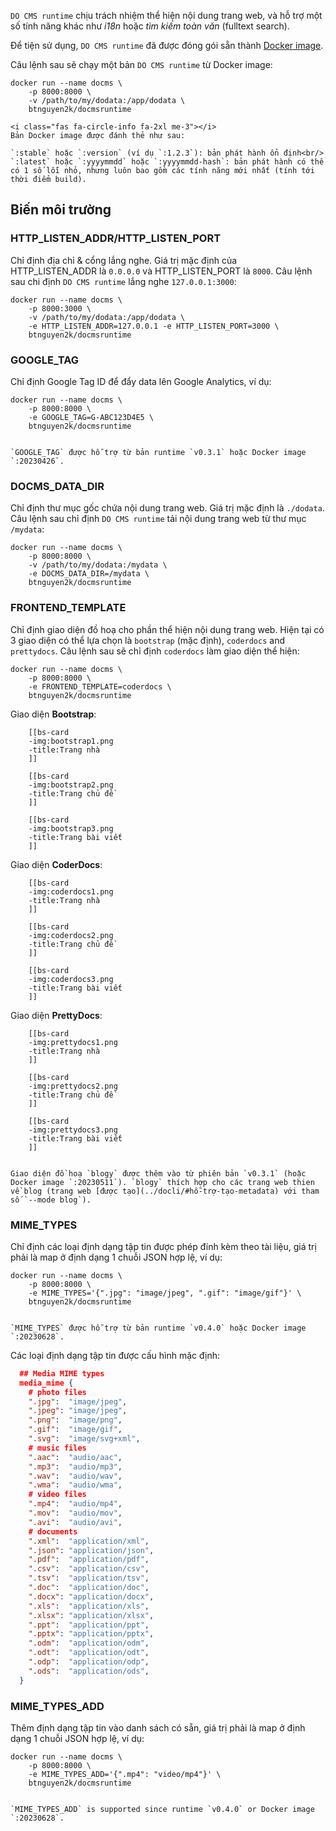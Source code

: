 `DO CMS runtime` chịu trách nhiệm thể hiện nội dung trang web, và hỗ trợ một số tính năng khác như _i18n_ hoặc _tìm kiếm toàn văn_ (fulltext search).

Để tiện sử dụng, `DO CMS runtime` đã được đóng gói sẵn thành [Docker image](https://hub.docker.com/r/btnguyen2k/docmsruntime).

Câu lệnh sau sẽ chạy một bản `DO CMS runtime` từ Docker image:

```shell
docker run --name docms \
    -p 8000:8000 \
    -v /path/to/my/dodata:/app/dodata \
    btnguyen2k/docmsruntime
```

```bs-alert info flex
<i class="fas fa-circle-info fa-2xl me-3"></i>
Bản Docker image được đánh thẻ như sau:

`:stable` hoặc `:version` (ví dụ `:1.2.3`): bản phát hành ổn định<br/>
`:latest` hoặc `:yyyymmdd` hoặc `:yyyymmdd-hash`: bản phát hành có thể có 1 số lỗi nhỏ, nhưng luôn bao gồm các tính năng mới nhất (tính tới thời điểm build).
```

## Biến môi trường

### HTTP_LISTEN_ADDR/HTTP_LISTEN_PORT

Chỉ định địa chỉ & cổng lắng nghe. Giá trị mặc định của HTTP_LISTEN_ADDR là `0.0.0.0` và HTTP_LISTEN_PORT là `8000`. Câu lệnh sau chi định `DO CMS runtime` lắng nghe `127.0.0.1:3000`:
```shell
docker run --name docms \
    -p 8000:3000 \
    -v /path/to/my/dodata:/app/dodata \
    -e HTTP_LISTEN_ADDR=127.0.0.1 -e HTTP_LISTEN_PORT=3000 \
    btnguyen2k/docmsruntime
```

### GOOGLE_TAG

Chỉ định Google Tag ID để đẩy data lên Google Analytics, ví dụ:
```shell
docker run --name docms \
    -p 8000:8000 \
    -e GOOGLE_TAG=G-ABC123D4E5 \
    btnguyen2k/docmsruntime
```

```bs-alert info

`GOOGLE_TAG` được hỗ trợ từ bản runtime `v0.3.1` hoặc Docker image `:20230426`.
```

### DOCMS_DATA_DIR

Chỉ định thư mục gốc chứa nội dung trang web. Giá trị mặc định là `./dodata`. Câu lệnh sau chỉ định `DO CMS runtime` tải nội dung trang web từ thư mục `/mydata`:
```shell
docker run --name docms \
    -p 8000:8000 \
    -v /path/to/my/dodata:/mydata \
    -e DOCMS_DATA_DIR=/mydata \
    btnguyen2k/docmsruntime
```

### FRONTEND_TEMPLATE

Chỉ định giao diện đồ hoạ cho phần thể hiện nội dung trang web. Hiện tại có 3 giao diện có thể lựa chọn là `bootstrap` (mặc định), `coderdocs` and `prettydocs`. Câu lệnh sau sẽ chỉ định `coderdocs` làm giao diện thể hiện:
```shell
docker run --name docms \
    -p 8000:8000 \
    -e FRONTEND_TEMPLATE=coderdocs \
    btnguyen2k/docmsruntime
```

Giao diện **Bootstrap**:
```bs-cards cols-3 cols-sm-1 equals lightbox=Bootstrap
    [[bs-card
    -img:bootstrap1.png
    -title:Trang nhà
    ]]

    [[bs-card
    -img:bootstrap2.png
    -title:Trang chủ đề
    ]]

    [[bs-card
    -img:bootstrap3.png
    -title:Trang bài viết
    ]]
```

Giao diện **CoderDocs**:
```bs-cards cols-3 cols-sm-1 equals lightbox=CoderDocs
    [[bs-card
    -img:coderdocs1.png
    -title:Trang nhà
    ]]

    [[bs-card
    -img:coderdocs2.png
    -title:Trang chủ đề
    ]]

    [[bs-card
    -img:coderdocs3.png
    -title:Trang bài viết
    ]]
```

Giao diện **PrettyDocs**:
```bs-cards cols-3 cols-sm-1 equals lightbox=PrettyDocs
    [[bs-card
    -img:prettydocs1.png
    -title:Trang nhà
    ]]

    [[bs-card
    -img:prettydocs2.png
    -title:Trang chủ đề
    ]]

    [[bs-card
    -img:prettydocs3.png
    -title:Trang bài viết
    ]]
```

```bs-alert info

Giao diện đồ hoạ `blogy` được thêm vào từ phiên bản `v0.3.1` (hoặc Docker image `:20230511`). `blogy` thích hợp cho các trang web thien về blog (trang web [được tạo](../docli/#hỗ-trợ-tạo-metadata) với tham số `--mode blog`).
```

### MIME_TYPES

Chỉ định các loại định dạng tập tin được phép đính kèm theo tài liệu, giá trị phải là map ở định dạng 1 chuỗi JSON hợp lệ, ví dụ:
```shell
docker run --name docms \
    -p 8000:8000 \
    -e MIME_TYPES='{".jpg": "image/jpeg", ".gif": "image/gif"}' \
    btnguyen2k/docmsruntime
```

```bs-alert info

`MIME_TYPES` được hỗ trợ từ bản runtime `v0.4.0` hoặc Docker image `:20230628`.
```

Các loại định dạng tập tin được cấu hình mặc định:
```json
  ## Media MIME types
  media_mime {
    # photo files
    ".jpg":  "image/jpeg",
    ".jpeg": "image/jpeg",
    ".png":  "image/png",
    ".gif":  "image/gif",
    ".svg":  "image/svg+xml",
    # music files
    ".aac":  "audio/aac",
    ".mp3":  "audio/mp3",
    ".wav":  "audio/wav",
    ".wma":  "audio/wma",
    # video files
    ".mp4":  "audio/mp4",
    ".mov":  "audio/mov",
    ".avi":  "audio/avi",
    # documents
    ".xml":  "application/xml",
    ".json": "application/json",
    ".pdf":  "application/pdf",
    ".csv":  "application/csv",
    ".tsv":  "application/tsv",
    ".doc":  "application/doc",
    ".docx": "application/docx",
    ".xls":  "application/xls",
    ".xlsx": "application/xlsx",
    ".ppt":  "application/ppt",
    ".pptx": "application/pptx",
    ".odm":  "application/odm",
    ".odt":  "application/odt",
    ".odp":  "application/odp",
    ".ods":  "application/ods",
  }
```

### MIME_TYPES_ADD

Thêm định dạng tập tin vào danh sách có sẵn, giá trị phải là map ở định dạng 1 chuỗi JSON hợp lệ, ví dụ:
```shell
docker run --name docms \
    -p 8000:8000 \
    -e MIME_TYPES_ADD='{".mp4": "video/mp4"}' \
    btnguyen2k/docmsruntime
```

```bs-alert info

`MIME_TYPES_ADD` is supported since runtime `v0.4.0` or Docker image `:20230628`.
```
